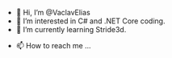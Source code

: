 - 👋 Hi, I’m @VaclavElias
- 👀 I’m interested in C# and .NET Core coding.
- 🌱 I’m currently learning Stride3d.
<!--- - 💞️ I’m collaborating on CodeCapital projects.--->
- 📫 How to reach me ...

<!---
VaclavElias/VaclavElias is a ✨ special ✨ repository because its `README.md` (this file) appears on your GitHub profile.
You can click the Preview link to take a look at your changes.
--->
